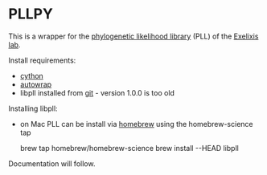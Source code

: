 # PLLPY
This is a wrapper for the [phylogenetic likelihood library](http://www.libpll.org/) (PLL) of the [Exelixis lab](http://sco.h-its.org/exelixis/index.html).

Install requirements:
  - [cython](http://cython.org/)
  - [autowrap](https://github.com/uweschmitt/autowrap)
  - libpll installed from [git](https://www.assembla.com/code/phylogenetic-likelihood-library/git/nodes/master) - version 1.0.0 is too old

Installing libpll:
  - on Mac PLL can be install via [homebrew](http://brew.sh/) using the homebrew-science tap

    brew tap homebrew/homebrew-science
    brew install --HEAD libpll

Documentation will follow.
